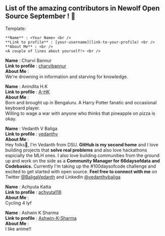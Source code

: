 ## List of the amazing contributors in Newolf Open Source September ! 🎉


Template:
```
**Name** : <Your Name> <br />
**Link to profile** : [your-username](link-to-your-profile) <br />
**About Me** : <br />
<A couple of lines about yourself!> <br />
```
**Name** : Charvi Bannur <br />
**Link to profile** : [charvibannur](https://github.com/charvibannur) <br />
**About Me** : <br />
We're drowning in information and starving for knowledge. <br />

**Name** : Anindita H.K <br />
**Link to profile** : [A-HK](https://github.com/A-HK) <br />
**About Me** : <br />
Born and brought up in Bengaluru. A Harry Potter fanatic and occasional keyboard player. <br />
Willing to wage a war with anyone who thinks that pineapple on pizza is okay. <br />

**Name** : Vedanth V Baliga <br />
**Link to profile** : [vedanthv](https://github.com/vedanthv) <br />
**About Me** : <br />
Hey folks:wave:,
I'm Vedanth from DSU. **GitHub is my second home** and I love building projects that **solve real problems** and also love hackathons espicially the MLH ones. 
I also love building communities from the ground up and work on the side as a **Community Manager for 66daysofdata and Codebasics.** Currently I'm taking up the #100daysofcode challenge and excited to get started with open source. **Feel free to connect with me** on Twitter [@BaligaVedanth](https://twitter.com/BaligaVedanth) and LinkedIn [@vedanthvbaliga](https://www.linkedin.com/in/vedanthbaliga/) <br />

**Name** : Achyuta Katta <br />
**Link to profile** : [achyuta116](https://github.com/achyuta116) <br />
**About Me** : <br />
Cycling 4 lyf

**Name** : Ashwin K Sharma <br />
**Link to profile** : [Ashwin-K-Sharma](https://github.com/Ashwin-K-Sharma) <br />
**About Me** : <br />
I like anime!! <br />


